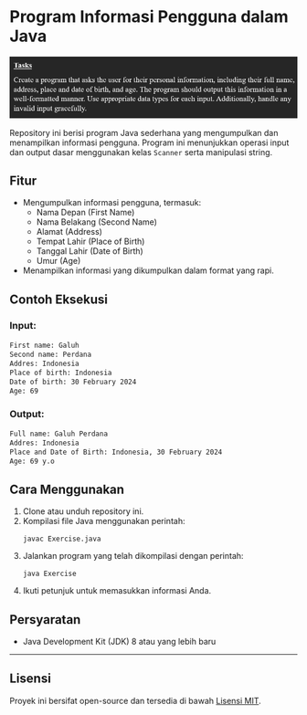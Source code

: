 # Program Informasi Pengguna dalam Java

![Condition Exercise](https://github.com/galuhpzh/Practicum/blob/2d795641992313dea7d50e64f2c938d07adfc970/Alpro1/assets/Introduction%20Exercise.png)

Repository ini berisi program Java sederhana yang mengumpulkan dan menampilkan informasi pengguna. Program ini menunjukkan operasi input dan output dasar menggunakan kelas `Scanner` serta manipulasi string.

## Fitur

- Mengumpulkan informasi pengguna, termasuk:
  - Nama Depan (First Name)
  - Nama Belakang (Second Name)
  - Alamat (Address)
  - Tempat Lahir (Place of Birth)
  - Tanggal Lahir (Date of Birth)
  - Umur (Age)
- Menampilkan informasi yang dikumpulkan dalam format yang rapi.

## Contoh Eksekusi

### Input:
```
First name: Galuh
Second name: Perdana
Addres: Indonesia
Place of birth: Indonesia
Date of birth: 30 February 2024
Age: 69
```

### Output:
```
Full name: Galuh Perdana
Addres: Indonesia
Place and Date of Birth: Indonesia, 30 February 2024
Age: 69 y.o
```

## Cara Menggunakan

1. Clone atau unduh repository ini.
2. Kompilasi file Java menggunakan perintah:
   ```
   javac Exercise.java
   ```
3. Jalankan program yang telah dikompilasi dengan perintah:
   ```
   java Exercise
   ```
4. Ikuti petunjuk untuk memasukkan informasi Anda.

## Persyaratan

- Java Development Kit (JDK) 8 atau yang lebih baru

---

## Lisensi

Proyek ini bersifat open-source dan tersedia di bawah [Lisensi MIT](LICENSE).
